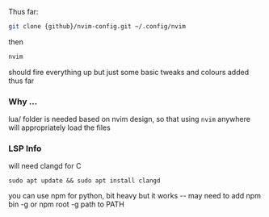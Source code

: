 Thus far:

```bash
git clone {github}/nvim-config.git ~/.config/nvim
```
then 

```bash
nvim 
```
should fire everything up but just some basic tweaks and colours added thus far

### Why ...

lua/ folder is needed based on nvim design, so that using `nvim` anywhere will appropriately load the files

### LSP Info

will need clangd for C
```
sudo apt update && sudo apt install clangd
```

you can use npm for python, bit heavy but it works -- may need to add npm bin -g or npm root -g path to PATH
